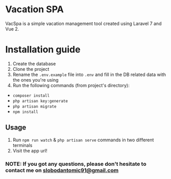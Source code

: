 # Vacation SPA
VacSpa is a simple vacation management tool created using Laravel 7 and Vue 2.

# Installation guide
1. Create the database
2. Clone the project
3. Rename the `.env.example` file into `.env` and fill in the DB related data with the ones you're using
4. Run the following commands (from project's directory):
- `composer install`
- `php artisan key:generate`
- `php artisan migrate`
- `npm install`

## Usage
1. Run `npm run watch` & `php artisan serve` commands in two different terminals
2. Visit the app url!

### NOTE: If you got any questions, please don't hesitate to contact me on slobodantomic91@gmail.com
